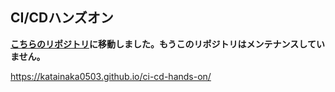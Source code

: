 ## CI/CDハンズオン

**[こちらのリポジトリ](https://github.com/classmethod/ci-cd-hands-on-ecs)に移動しました。もうこのリポジトリはメンテナンスしていません。**

https://katainaka0503.github.io/ci-cd-hands-on/
